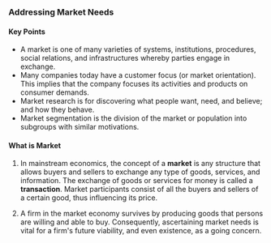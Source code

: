 ### Addressing Market Needs

#### Key Points
- A market is one of many varieties of systems, institutions, procedures, social relations, and infrastructures whereby parties engage in exchange.
- Many companies today have a customer focus (or market orientation). This implies that the company focuses its activities and products on consumer demands.
- Market research is for discovering what people want, need, and believe; and how they behave.
- Market segmentation is the division of the market or population into subgroups with similar motivations.

#### What is Market
1. In mainstream economics, the concept of a **market** is any structure that allows buyers and sellers to exchange any type of goods, services, and information. The exchange of goods or services for money is called a **transaction**. Market participants consist of all the buyers and sellers of a certain good, thus influencing its price.

2. A firm in the market economy survives by producing goods that persons are willing and able to buy. Consequently, ascertaining market needs is vital for a firm's future viability, and even existence, as a going concern.